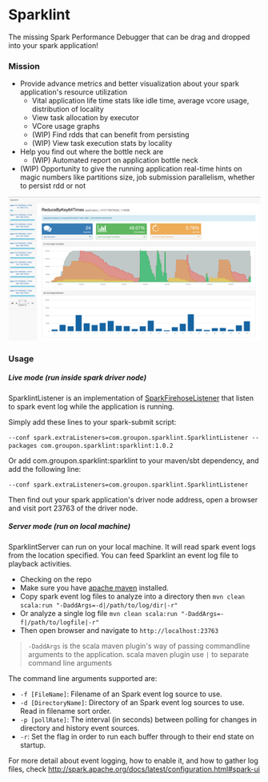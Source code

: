 Sparklint
========

The missing Spark Performance Debugger that can be drag and dropped into your spark application!

### Mission
- Provide advance metrics and better visualization about your spark application's resource utilization
  - Vital application life time stats like idle time, average vcore usage, distribution of locality
  - View task allocation by executor
  - VCore usage graphs
  - (WIP) Find rdds that can benefit from persisting
  - (WIP) View task execution stats by locality
- Help you find out where the bottle neck are
  - (WIP) Automated report on application bottle neck
- (WIP) Opportunity to give the running application real-time hints on magic numbers like partitions size, job submission parallelism, whether to persist rdd or not

![ScreenShot](screen_shot.png)

### Usage

##### Live mode (run inside spark driver node)

SparklintListener is an implementation of [SparkFirehoseListener](https://spark.apache.org/docs/1.5.2/api/java/org/apache/spark/SparkFirehoseListener.html)
that listen to spark event log while the application is running.

Simply add these lines to your spark-submit script:

```
--conf spark.extraListeners=com.groupon.sparklint.SparklintListener --packages com.groupon.sparklint:sparklint:1.0.2
```

Or add com.groupon.sparklint:sparklint to your maven/sbt dependency, and add the following line:

```
--conf spark.extraListeners=com.groupon.sparklint.SparklintListener
```

Then find out your spark application's driver node address, open a browser and visit port 23763 of the driver node.

##### Server mode (run on local machine)

SparklintServer can run on your local machine. It will read spark event logs from the location specified.
You can feed Sparklint an event log file to playback activities.

- Checking on the repo
- Make sure you have [apache maven](https://maven.apache.org/) installed.
- Copy spark event log files to analyze into a directory then `mvn clean scala:run "-DaddArgs=-d|/path/to/log/dir|-r"`
- Or analyze a single log file `mvn clean scala:run "-DaddArgs=-f|/path/to/logfile|-r"`
- Then open browser and navigate to `http://localhost:23763`

> `-DaddArgs` is the scala maven plugin's way of passing commandline arguments to the application.
> scala maven plugin use `|` to separate command line arguments

The command line arguments supported are:

- `-f [FileName]`: Filename of an Spark event log source to use.
- `-d [DirectoryName]`: Directory of an Spark event log sources to use. Read in filename sort order.
- `-p [pollRate]`: The interval (in seconds) between polling for changes in directory and history event sources.
- `-r`: Set the flag in order to run each buffer through to their end state on startup.


For more detail about event logging, how to enable it, and how to gather log files, check http://spark.apache.org/docs/latest/configuration.html#spark-ui
